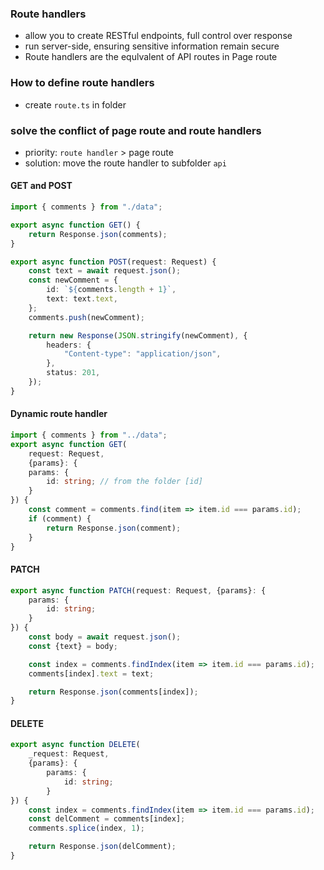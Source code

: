 ### Route handlers
- allow you to create RESTful endpoints, full control over response
- run server-side, ensuring sensitive information remain secure
- Route handlers are the equlvalent of API routes in Page route

### How to define route handlers
- create `route.ts` in folder

### solve the conflict of page route and route handlers
- priority: `route handler` > page route
- solution: move the route handler to subfolder `api`

#### GET and POST
```typescript
import { comments } from "./data";

export async function GET() {
    return Response.json(comments);
}

export async function POST(request: Request) {
    const text = await request.json();
    const newComment = {
        id: `${comments.length + 1}`,
        text: text.text,
    };
    comments.push(newComment);

    return new Response(JSON.stringify(newComment), {
        headers: {
            "Content-type": "application/json",
        },
        status: 201,
    });
}
```

#### Dynamic route handler
```typescript
import { comments } from "../data";
export async function GET(
    request: Request, 
    {params}: {
    params: {
        id: string; // from the folder [id]
    }
}) {
    const comment = comments.find(item => item.id === params.id);
    if (comment) {
        return Response.json(comment);
    }
}
```

#### PATCH
```typescript
export async function PATCH(request: Request, {params}: {
    params: {
        id: string;
    }
}) {
    const body = await request.json();
    const {text} = body;

    const index = comments.findIndex(item => item.id === params.id);
    comments[index].text = text;

    return Response.json(comments[index]);
}
```

#### DELETE
```typescript
export async function DELETE(
    _request: Request, 
    {params}: {
        params: {
            id: string;
        }
}) {
    const index = comments.findIndex(item => item.id === params.id);
    const delComment = comments[index];
    comments.splice(index, 1);

    return Response.json(delComment);
}
```